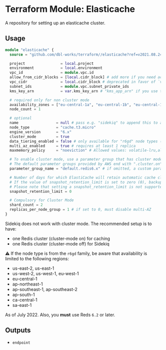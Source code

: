 # Terraform Module: Elasticache

A repository for setting up an elasticache cluster.

## Usage

```terraform
module "elasticache" {
  source = "github.com/dbl-works/terraform//elasticache?ref=v2021.08.24"

  project                = local.project
  environment            = local.environment
  vpc_id                 = module.vpc.id
  allow_from_cidr_blocks = [local.cidr_block] # add more if you need access e.g. through a peering from another VPC
  vpc_cidr               = local.cidr_block # deprecated in favor of `vpc_cidr_blocks`
  subnet_ids             = module.vpc.subnet_private_ids
  kms_key_arn            = var.kms_key_arn # "kms_app_arn" if you use the "stack" module, i.e. the key used for the application

  # required only for non cluster mode
  availability_zones = ["eu-central-1a", "eu-central-1b", "eu-central-1c"]
  node_count = 1

  # optional
  name                 = null # pass e.g. "sidekiq" to append this to all names when you launch a 2nd Redis cluster for Sidekiq (see below)
  node_type            = "cache.t3.micro"
  engine_version       = "6.x"
  cluster_mode         = true
  data_tiering_enabled = false # only available for "r6gd" node types (see warning below)
  multi_az_enabled     = true # requires at least 1 replica
  maxmemory_policy     = "noeviction" # Allowed values: volatile-lru,allkeys-lru,volatile-lfu,allkeys-lfu,volatile-random,allkeys-random,volatile-ttl,noeviction

  # To enable cluster mode, use a parameter group that has cluster mode enabled.
  # The default parameter groups provided by AWS end with ".cluster.on", for example default.redis6.x.cluster.on.
  parameter_group_name = "default.redis6.x" # if omitted, a custom parameter group will be created by this module. Must be omitted for `maxmemory_policy` to be effective.

  # Number of days for which ElastiCache will retain automatic cache cluster snapshots before deleting them.
  # If the value of snapshot_retention_limit is set to zero (0), backups are turned off.
  # Please note that setting a snapshot_retention_limit is not supported on cache.t1.micro cache nodes
  snapshot_retention_limit = 0

  # Compulsory for Cluster Mode
  shard_count = 2
  replicas_per_node_group = 1 # if set to 0, must disable multi-AZ
}
```

Sidekiq does not work with cluster mode. The recommended setup is to have:

* one Redis cluster (cluster-mode on) for caching
* one Redis cluster (cluster-mode off) for Sidekiq

:warning: If the node type is from the `r6gd` family, be aware that availability is limited to the following regions:

* us-east-2, us-east-1
* us-west-2, us-west-1, eu-west-1
* eu-central-1
* ap-northeast-1
* ap-southeast-1, ap-southeast-2
* ap-south-1
* ca-central-1
* sa-east-1

As of July 2022. Also, you **must** use Reds `6.2` or later.

## Outputs

* `endpoint`
